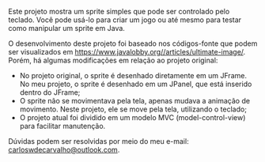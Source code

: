 Este projeto mostra um sprite simples que pode ser controlado pelo teclado. Você pode usá-lo para criar um jogo ou até mesmo para testar como manipular um sprite em Java.

O desenvolvimento deste projeto foi baseado nos códigos-fonte que podem ser visualizados em https://www.javalobby.org//articles/ultimate-image/. Porém, há algumas modificações em relação ao projeto original:

 - No projeto original, o sprite é desenhado diretamente em um JFrame. No meu projeto, o sprite é desenhado em um JPanel, que está inserido dentro do JFrame;
 - O sprite não se movimentava pela tela, apenas mudava a animação de movimento. Neste projeto, ele se move pela tela, utilizando o teclado;
 - O projeto atual foi dividido em um modelo MVC (model-control-view) para facilitar manutenção. 

Dúvidas podem ser resolvidas por meio do meu e-mail: carloswdecarvalho@outlook.com.